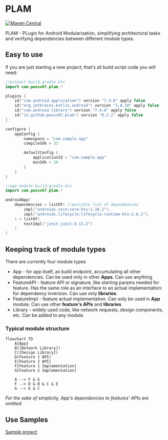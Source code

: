 # PLAM
[![Maven Central](https://img.shields.io/maven-metadata/v/https/plugins.gradle.org/m2/io/github/pwssv67/plam/io.github.pwssv67.plam.gradle.plugin/maven-metadata.xml.svg?colorB=ff6b00&label=Gradle%20Plugin%20Portal)](https://plugins.gradle.org/plugin/io.github.pwssv67.plam)

PLAM - PLugin for Android Modularisation, simplifying architectural tasks and verifying dependencies between different module types.

## Easy to use

If you are just starting a new project, that's all build script code you will need:
```kotlin
//project build.gradle.kts
import com.pwssv67.plam.*

plugins {
    id("com.android.application") version "7.4.0" apply false
    id("org.jetbrains.kotlin.android") version "1.8.10" apply false
    id("com.android.library") version "7.4.0" apply false
    id("io.github.pwssv67.plam") version "0.2.2" apply false
}

configure {
    appConfig {
        namespace = "com.sample.app"
        compileSdk = 33

        defaultConfig {
            applicationId = "com.sample.app"
            minSdk = 26
        }
    }
}

//app module build.gradle.kts
import com.pwssv67.plam.*

androidApp(
    dependencies = listOf( //possible list of dependencies
        impl("androidx.core:core-ktx:1.10.1"),
        impl("androidx.lifecycle:lifecycle-runtime-ktx:2.6.1"),
    ) + listOf(
        testImpl("junit:junit:4.13.2")
    )
)
```

## Keeping track of module types
There are currently four module types
* App - for app itself, as build endpoint, accumulating all other dependencies. Can be used only in other **Apps**. Can use anything.
* FeatureAPI - feature API or signature, like starting params needed for feature. Has the same role as an interface to an actual implementation: for dependency inversion. Can use only **libraries**.
* FeatureImpl - feature actual implementation. Can only be used in **App** module. Can use other **feature's APIs** and **libraries**
* Library - widely used code, like network requests, design components, etc. Can be added to any module.

### Typical module structure
```mermaid
flowchart TD
    A{App}
    B([Network Library])
    C([Design Library])
    D(Feature 1 API)
    E(Feature 2 API)
    F[Feature 1 Implementation]
    G[Feature 2 Implementation]

    A --> F & G
    F --> D & B & C & E
    G --> E & C 
```
*For the sake of simplicity, App's dependencies to features' APIs are omitted.*

## Use Samples
[Sample project](https://github.com/pwssv67/PLAM/tree/main/samples/simple%20modular%20project)
